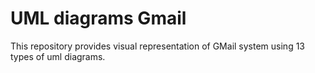 # UML diagrams Gmail
This repository provides visual representation of GMail system using 13 types of uml diagrams.
